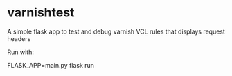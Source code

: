 # varnishtest
A simple flask app to test and debug varnish VCL rules that displays request headers

Run with:

FLASK_APP=main.py flask run